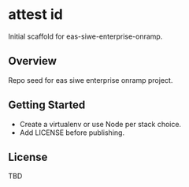# attest id

Initial scaffold for eas-siwe-enterprise-onramp.

## Overview
Repo seed for eas siwe enterprise onramp project.

## Getting Started
- Create a virtualenv or use Node per stack choice.
- Add LICENSE before publishing.

## License
TBD
